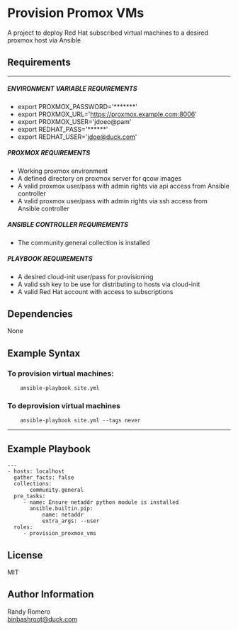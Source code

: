 Provision Promox VMs
=========

A project to deploy Red Hat subscribed virtual machines to a desired proxmox host via Ansible

Requirements
------------
---
##### ENVIRONMENT VARIABLE REQUIREMENTS
- export PROXMOX_PASSWORD='*******'
- export PROXMOX_URL='https://proxmox.example.com:8006'
- export PROXMOX_USER='jdoeo@pam'
- export REDHAT_PASS='******'
- export REDHAT_USER='jdoe@duck.com'  

##### PROXMOX REQUIREMENTS
- Working proxmox environment
- A defined directory on proxmox server for qcow images 
- A valid proxmox user/pass with admin rights via api access from Ansible controller
- A valid proxmox user/pass with admin rights via ssh access from Ansible controller

##### ANSIBLE CONTROLLER REQUIREMENTS
- The community.general collection is installed
##### PLAYBOOK REQUIREMENTS
- A desired cloud-init user/pass for provisioning
- A valid ssh key to be use for distributing to hosts via cloud-init
- A valid Red Hat account with access to subscriptions

Dependencies
------------

None

Example Syntax 
----------------
### To provision virtual machines:

```
    ansible-playbook site.yml
```
### To deprovision virtual machines
```
    ansible-playbook site.yml --tags never 
```
---
Example Playbook 
----------------

```
---
- hosts: localhost
  gather_facts: false
  collections:
       community.general
  pre_tasks:
     - name: Ensure netaddr python module is installed
       ansible.builtin.pip:
           name: netaddr
           extra_args: --user 
  roles:
     - provision_proxmox_vms
```

License
-------

MIT

Author Information
------------------

Randy Romero  
binbashroot@duck.com


